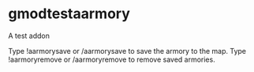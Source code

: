 # gmodtestaarmory
A test addon

Type !aarmorysave or /aarmorysave to save the armory to the map.
Type !aarmoryremove or /aarmoryremove to remove saved armories.
